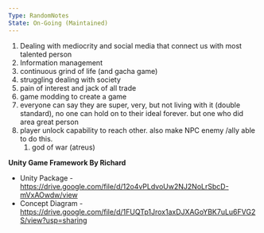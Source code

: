```yaml
---
Type: RandomNotes
State: On-Going (Maintained)
---
```


1. Dealing with mediocrity and social media that connect us with most talented person
2. Information management
3. continuous grind of life (and gacha game)
4. struggling dealing with society 
5. pain of interest and jack of all trade
6. game modding to create a game
7. everyone can say they are super, very, but not living with it (double standard), no one can hold on to their ideal forever. but one who did area great person
8. player unlock capability to reach other. also make NPC enemy /ally able to do this. 
	1. god of war (atreus)

**Unity Game Framework By Richard**
- Unity Package - https://drive.google.com/file/d/12o4vPLdvoUw2NJ2NoLrSbcD-mVxAOwdw/view
- Concept Diagram - https://drive.google.com/file/d/1FUQTp1Jrox1axDJXAGoYBK7uLu6FVG2S/view?usp=sharing

